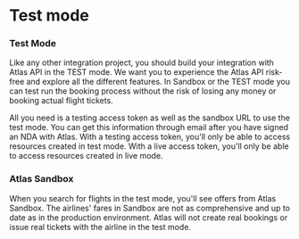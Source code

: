 # Test mode

### Test Mode&#x20;

Like any other integration project, you should build your integration with Atlas API in the TEST mode. We want you to experience the Atlas API risk-free and explore all the different features. In Sandbox or the TEST mode you can test run the booking process without the risk of losing any money or booking actual flight tickets.&#x20;

All you need is a testing access token as well as the sandbox URL to use the test mode. You can get this information through email after you have signed an NDA with Atlas. With a testing access token, you'll only be able to access resources created in test mode. With a live access token, you'll only be able to access resources created in live mode.&#x20;

### Atlas Sandbox&#x20;

When you search for flights in the test mode, you'll see offers from Atlas Sandbox. The airlines' fares in Sandbox are not as comprehensive and up to date as in the production environment. Atlas will not create real bookings or issue real tickets with the airline in the test mode.&#x20;
